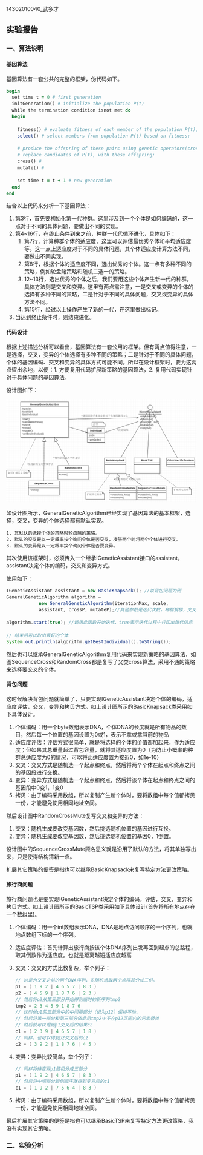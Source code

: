 14302010040_武多才

## 实验报告

### 一、算法说明

#### 基因算法

基因算法有一套公共的完整的框架，伪代码如下。

```ruby
begin
  set time t = 0 # first generation
  initGeneration() # initialize the population P(t)
  while the termination condition isnot met do
  begin
    
    fitness() # evaluate fitness of each member of the population P(t);
    select() # select members from population P(t) based on fitness;
    
    # produce the offspring of these pairs using genetic operators(cross,mutate);
    # replace candidates of P(t), with these offspring;
    cross() #
    mutate() #
    
    set time t = t + 1 # new generation
  end
end
```

结合以上代码来分析一下基因算法：

1. 第3行，首先要初始化第一代种群。这里涉及到一个个体是如何编码的，这一点对于不同的具体问题，要做出不同的实现。
2. 第4~16行，在终止条件到来之前，种群一代代循环进化，具体如下：
   1. 第7行，计算种群个体的适应度，这里可以评估最优秀个体和平均适应度等。这一点上适应度对于不同的具体问题，其个体适应度计算方法不同，要做出不同实现。
   2. 第8行，根据个体的适应度不同，选出优秀的个体。这一点有多种不同的策略，例如轮盘赌策略和随机二选一的策略。
   3. 12~13行，选出优秀的个体之后，我们要用这些个体产生新一代的种群。具体方法则是交叉和变异。这里有两点需注意，一是交叉或变异的个体的选择有多种不同的策略，二是针对于不同的具体问题，交叉或变异的具体方法不同。
   4. 第15行，经过以上操作产生了新的一代，在这里做出标记。
3. 当达到终止条件时，则结束进化。

####  代码设计

根据上述描述分析可以看出，基因算法有一套公用的框架。但有两点值得注意，一是选择，交叉，变异的个体选择有多种不同的策略；二是针对于不同的具体问题，个体的基因编码、交叉和变异的具体方式可能不同。所以在设计框架时，要为这两点留出余地，以便：1. 方便复用代码扩展新策略的基因算法，2. 复用代码实现针对于具体问题的基因算法。

设计图如下：

![基因算法设计图](genetic.PNG)

如设计图所示，GeneralGeneticAlgorithm已经实现了基因算法的基本框架，选择，交叉，变异的个体选择都有默认实现。

	1. 其默认的选择个体的策略时轮盘赌的策略。
	2. 默认的交叉是以一定概率挨个询问个体是否交叉，凑够两个时将两个个体进行交叉。
	3. 默认的变异是以一定概率挨个询问个体是否要变异。

其次使用该框架时，必须传入一个继承IGeneticAssistant接口的assistant，assistant决定个体的编码，交叉和变异方式。

使用如下：

```java
IGeneticAssistant assistant = new BasicKnapSack(); //以背包问题为例
GeneralGeneticAlgorithm algorithm = 
			new GeneralGeneticAlgorithm(iterationMax, scale,
			assistant, crossP, mutateP);//其他参数是迭代次数，种群规模，交叉概率，变异概率

algorithm.start(true); //调用此函数开始迭代，true表示迭代过程中打印出每代信息

// 结束后可以取出最好的个体
System.out.println(algorithm.getBestIndividual().toString());
```

然后也可以继承GeneralGeneticAlgorithm复用代码来实现新策略的基因算法，如图SequenceCross和RandomCross都是复写了父类cross算法，采用不通的策略来选择要交叉的个体。

#### 背包问题

这时候解决背包问题就简单了，只要实现IGeneticAssistant决定个体的编码，适应度评估，交叉，变异和拷贝方式。如上设计图所示的BasicKnapsack类采用如下具体设计。

1. 个体编码：用一个byte数组表示DNA，个体DNA的长度就是所有物品的数目，然后每一个位置的基因设置为0或1，表示不拿或拿当前的物品
2. 适应度评估：评估方式很简单，就是将选择的个体的价值都加起来，作为适应度；但如果其总重量超过背包容量，就将其适应度置为0（为防止小概率的种群总适应度为0的情况，可以将此适应度置为接近0，如1e-10）
3. 交叉：交叉方式是随机选一个起点和终点，然后将两个个体在起点和终点之间的基因段进行交换。
4. 变异：变异方式是随机选一个起点和终点，然后将该个体在起点和终点之间的基因段中0变1，1变0
5. 拷贝：由于编码采用数组，所以复制产生新个体时，要将数组中每个值都拷贝一份，才能避免使用相同地址空间。

然后设计图中RandomCrossMute复写交叉和变异的方法：

1. 交叉：随机生成要改变基因数，然后挑选随机位置的基因进行互换。
2. 变异：随机生成要改变基因数，然后挑选随机位置的基因0，1倒置。

设计图中的SequenceCrossMute顾名思义就是沿用了默认的方法，将其单独写出来，只是使得结构清新一点。

扩展其它策略的便签是指也可以继承BasicKnapsack来复写特定方法更改策略。

#### 旅行商问题

旅行商问题也是要实现IGeneticAssistant决定个体的编码，评估，交叉，变异和拷贝方式。如上设计图所示的BasicTSP类采用如下具体设计(首先将所有地点存在一个数组里)。

1. 个体编码：用一个int数组表示DNA，DNA是地点访问顺序的一个序列，也就地点数组下标的一个序列。

2. 适应度评估：首先计算出旅行商按该个体DNA序列出发再回到起点的总路程，取其倒数作为适应度。也就是距离越短适应度越高

3. 交叉：交叉的方式比教复杂，举个列子：

   ```java
   // 这是为交叉之前的两个DNA序列，先随机选取两个点将其分成三份。
   p1 = ( 1 9 2 | 4 6 5 7 | 8 3 )
   p2 = ( 4 5 9 | 1 8 7 6 | 2 3 )
   // 然后将p2从第三部分开始得到临时的新序列tmp2
   tmp2 = 2 3 4 5 9 1 8 7 6
   // 这时候p1的三部分中的中间那部分（记为p12）保持不动，
   // 然后将第一部分和第三部分依此用tmp2中不在p12区间内的元素替换
   // 然后就可以得到p1交叉后的结果c2
   c1 = ( 2 3 9 | 4 6 5 7 | 1 8 )
   // 同样，也可以得到p2交叉后的c2
   c2 = ( 3 9 2 | 1 8 7 6 | 4 5 )
   ```

4. 变异：变异比较简单，举个列子：

   ```java
   // 同样将待变异p1随机分成三部分
   p1 = ( 1 9 2 | 4 6 5 7 | 8 3 )
   // 然后将中间部分颠倒顺序就得到变异后的c1
   c1 = ( 1 9 2 | 7 5 6 4 | 8 3 )
   ```

5. 拷贝：由于编码采用数组，所以复制产生新个体时，要将数组中每个值都拷贝一份，才能避免使用相同地址空间。

最后扩展其它策略的便签是指也可以继承BasicTSP来复写特定方法更改策略，我没有实现其它策略。

### 二、实验分析

